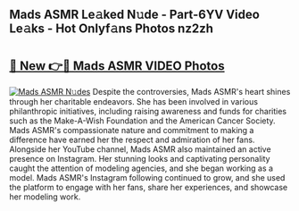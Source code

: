 ## Mads ASMR Le𝚊ked N𝚞de - Part-6YV Video Le𝚊ks - Hot Onlyf𝚊ns Photos nz2zh

# <h2><a href="http://ab87117.deff.icu/?id=Mads+ASMR">🔗 New 👉🔴 Mads ASMR VIDEO Photos</a></h2>

[![Mads ASMR N𝚞des](https://i.imgur.com/rIISA9y.gif)](http://ab87117.deff.icu/?id=Mads+ASMR)
Despite the controversies, Mads ASMR's heart shines through her charitable endeavors. She has been involved in various philanthropic initiatives, including raising awareness and funds for charities such as the Make-A-Wish Foundation and the American Cancer Society. Mads ASMR's compassionate nature and commitment to making a difference have earned her the respect and admiration of her fans. Alongside her YouTube channel, Mads ASMR also maintained an active presence on Instagram. Her stunning looks and captivating personality caught the attention of modeling agencies, and she began working as a model. Mads ASMR's Instagram following continued to grow, and she used the platform to engage with her fans, share her experiences, and showcase her modeling work.
